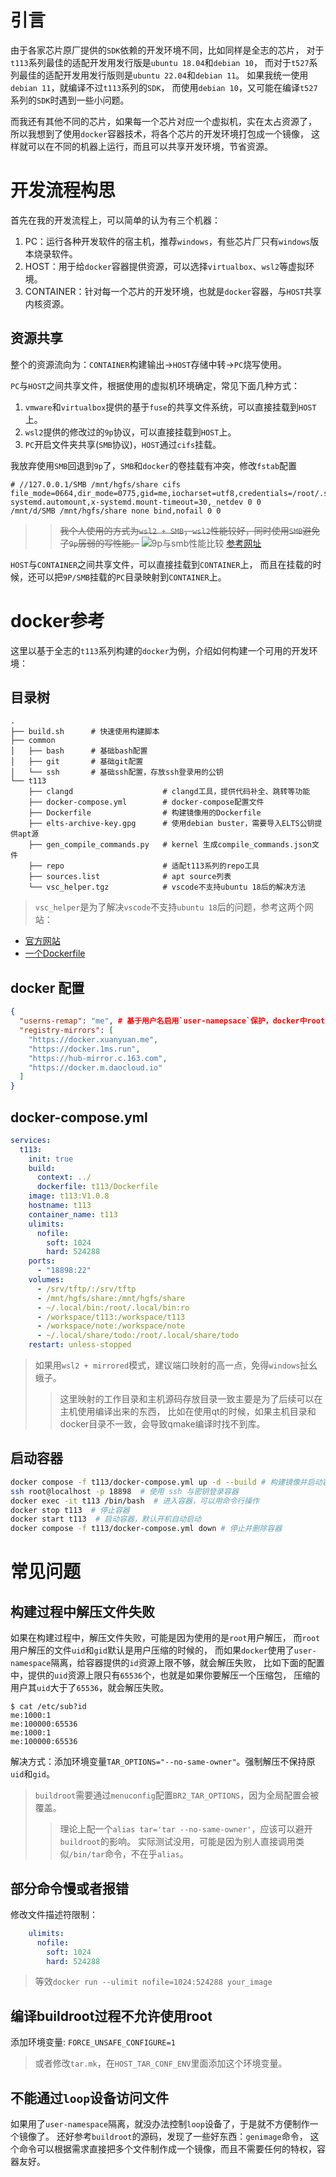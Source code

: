 # 引言
由于各家芯片原厂提供的`SDK`依赖的开发环境不同，比如同样是全志的芯片，
对于`t113`系列最佳的适配开发用发行版是`ubuntu 18.04`和`debian 10`，
而对于`t527`系列最佳的适配开发用发行版则是`ubuntu 22.04`和`debian 11`。
如果我统一使用`debian 11`，就编译不过`t113`系列的`SDK`，
而使用`debian 10`，又可能在编译`t527`系列的`SDK`时遇到一些小问题。

而我还有其他不同的芯片，如果每一个芯片对应一个虚拟机，实在太占资源了，
所以我想到了使用`docker`容器技术，将各个芯片的开发环境打包成一个镜像，
这样就可以在不同的机器上运行，而且可以共享开发环境，节省资源。

# 开发流程构思
首先在我的开发流程上，可以简单的认为有三个机器：
1. PC：运行各种开发软件的宿主机，推荐`windows`，有些芯片厂只有`windows`版本烧录软件。
2. HOST：用于给`docker`容器提供资源，可以选择`virtualbox`、`wsl2`等虚拟环境。
3. CONTAINER：针对每一个芯片的开发环境，也就是`docker`容器，与`HOST`共享内核资源。

## 资源共享
整个的资源流向为：`CONTAINER`构建输出->`HOST`存储中转->`PC`烧写使用。

`PC`与`HOST`之间共享文件，根据使用的虚拟机环境确定，常见下面几种方式：
1. `vmware`和`virtualbox`提供的基于`fuse`的共享文件系统，可以直接挂载到`HOST`上。
2. `wsl2`提供的修改过的`9p`协议，可以直接挂载到`HOST`上。
3. `PC`开启文件夹共享(`SMB`协议)，`HOST`通过`cifs`挂载。

我放弃使用`SMB`回退到`9p`了，`SMB`和`docker`的卷挂载有冲突，修改`fstab`配置
```fstab
# //127.0.0.1/SMB /mnt/hgfs/share cifs file_mode=0664,dir_mode=0775,gid=me,iocharset=utf8,credentials=/root/.smb/win,x-systemd.automount,x-systemd.mount-timeout=30,_netdev 0 0
/mnt/d/SMB /mnt/hgfs/share none bind,nofail 0 0
```
>> ~~我个人使用的方式为`wsl2 + SMB`，`wsl2`性能较好，同时使用`SMB`避免了`9p`孱弱的写性能。~~
![9p与smb性能比较](common/other/9p_vs_smb.png)
[参考网址](https://allenkuo.medium.com/windows-wsl2-i-o-效能實測與-9p-vs-samba-比較分析-6724c00478ab)

`HOST`与`CONTAINER`之间共享文件，可以直接挂载到`CONTAINER`上，
而且在挂载的时候，还可以把`9P/SMB`挂载的`PC`目录映射到`CONTAINER`上。

# docker参考
这里以基于全志的`t113`系列构建的`docker`为例，介绍如何构建一个可用的开发环境：

## 目录树
```
.
├── build.sh      # 快速使用构建脚本
├── common
│   ├── bash      # 基础bash配置
│   ├── git       # 基础git配置
│   └── ssh       # 基础ssh配置，存放ssh登录用的公钥
└── t113
    ├── clangd                    # clangd工具，提供代码补全、跳转等功能
    ├── docker-compose.yml        # docker-compose配置文件
    ├── Dockerfile                # 构建镜像用的Dockerfile
    ├── elts-archive-key.gpg      # 使用debian buster，需要导入ELTS公钥提供apt源
    ├── gen_compile_commands.py   # kernel 生成compile_commands.json文件
    ├── repo                      # 适配t113系列的repo工具
    ├── sources.list              # apt source列表
    └── vsc_helper.tgz            # vscode不支持ubuntu 18后的解决方法
```
> `vsc_helper`是为了解决`vscode`不支持`ubuntu 18`后的问题，参考这两个网站：
- [官方网站](https://code.visualstudio.com/docs/remote/faq#_can-i-run-vs-code-server-on-older-linux-distributions)
- [一个Dockerfile](https://github.com/naitaku/old-linux-vscode/blob/main/Dockerfile)

## docker 配置
```/etc/docker/daemon.json
{
  "userns-remap": "me", # 基于用户名启用`user-namepsace`保护，docker中root用户等效于主机当前用户`me`
  "registry-mirrors": [
    "https://docker.xuanyuan.me",
    "https://docker.1ms.run",
    "https://hub-mirror.c.163.com",
    "https://docker.m.daocloud.io"
  ]
}
```

## docker-compose.yml
```yaml
services:
  t113:
    init: true
    build:
      context: ../
      dockerfile: t113/Dockerfile
    image: t113:V1.0.8
    hostname: t113
    container_name: t113
    ulimits:
      nofile:
        soft: 1024
        hard: 524288
    ports:
      - "18898:22"
    volumes:
      - /srv/tftp/:/srv/tftp
      - /mnt/hgfs/share:/mnt/hgfs/share
      - ~/.local/bin:/root/.local/bin:ro
      - /workspace/t113:/workspace/t113
      - /workspace/note:/workspace/note
      - ~/.local/share/todo:/root/.local/share/todo
    restart: unless-stopped
```
> 如果用`wsl2 + mirrored`模式，建议端口映射的高一点，免得`windows`扯幺蛾子。
>> 这里映射的工作目录和主机源码存放目录一致主要是为了后续可以在主机使用编译出来的东西，
>> 比如在使用qt的时候，如果主机目录和docker目录不一致，会导致qmake编译时找不到库。

## 启动容器
```bash
docker compose -f t113/docker-compose.yml up -d --build # 构建镜像并启动容器
ssh root@localhost -p 18898  # 使用 ssh 与密钥登录容器
docker exec -it t113 /bin/bash  # 进入容器，可以用命令行操作
docker stop t113  # 停止容器
docker start t113  # 启动容器，默认开机自动启动
docker compose -f t113/docker-compose.yml down # 停止并删除容器
```

# 常见问题
## 构建过程中解压文件失败
如果在构建过程中，解压文件失败，可能是因为使用的是`root`用户解压，
而`root`用户解压的文件`uid`和`gid`默认是用户压缩的时候的，
而如果`docker`使用了`user-namespace`隔离，给容器提供的`id`资源上限不够，就会解压失败，
比如下面的配置中，提供的`uid`资源上限只有`65536`个，也就是如果你要解压一个压缩包，
压缩的用户其`uid`大于了`65536`，就会解压失败。
```
$ cat /etc/sub?id
me:1000:1
me:100000:65536
me:1000:1
me:100000:65536
```
解决方式：添加环境变量`TAR_OPTIONS="--no-same-owner"`。强制解压不保持原`uid`和`gid`。
> `buildroot`需要通过`menuconfig`配置`BR2_TAR_OPTIONS`，因为全局配置会被覆盖。
>> 理论上配一个`alias tar='tar --no-same-owner'`，应该可以避开`buildroot`的影响。
>> 实际测试没用，可能是因为别人直接调用类似`/bin/tar`命令，不在乎`alias`。

## 部分命令慢或者报错
修改文件描述符限制：
```yaml
    ulimits:
      nofile:
        soft: 1024
        hard: 524288
```
> 等效`docker run --ulimit nofile=1024:524288 your_image`

## 编译buildroot过程不允许使用root
添加环境变量: `FORCE_UNSAFE_CONFIGURE=1`
> 或者修改`tar.mk`，在`HOST_TAR_CONF_ENV`里面添加这个环境变量。

## 不能通过`loop`设备访问文件
如果用了`user-namespace`隔离，就没办法控制`loop`设备了，于是就不方便制作一个镜像了。
还好参考`buildroot`的源码，发现了一些好东西：`genimage`命令，
这个命令可以根据需求直接把多个文件制作成一个镜像，而且不需要任何的特权，容器友好。
